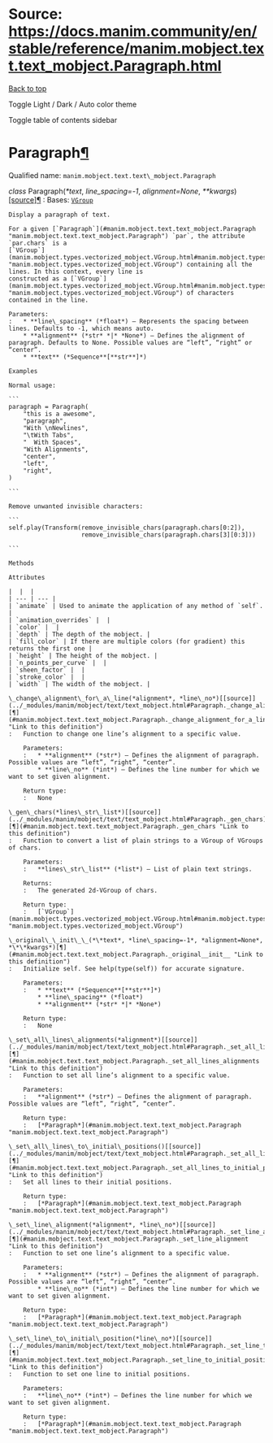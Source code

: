 # Source: https://docs.manim.community/en/stable/reference/manim.mobject.text.text_mobject.Paragraph.html

[Back to top](#)

Toggle Light / Dark / Auto color theme

Toggle table of contents sidebar

Paragraph[¶](#paragraph "Link to this heading")
===============================================

Qualified name: `manim.mobject.text.text\_mobject.Paragraph`

*class* Paragraph(*\*text*, *line\_spacing=-1*, *alignment=None*, *\*\*kwargs*)[[source]](../_modules/manim/mobject/text/text_mobject.html#Paragraph)[¶](#manim.mobject.text.text_mobject.Paragraph "Link to this definition")
:   Bases: [`VGroup`](manim.mobject.types.vectorized_mobject.VGroup.html#manim.mobject.types.vectorized_mobject.VGroup "manim.mobject.types.vectorized_mobject.VGroup")

    Display a paragraph of text.

    For a given [`Paragraph`](#manim.mobject.text.text_mobject.Paragraph "manim.mobject.text.text_mobject.Paragraph") `par`, the attribute `par.chars` is a
    [`VGroup`](manim.mobject.types.vectorized_mobject.VGroup.html#manim.mobject.types.vectorized_mobject.VGroup "manim.mobject.types.vectorized_mobject.VGroup") containing all the lines. In this context, every line is
    constructed as a [`VGroup`](manim.mobject.types.vectorized_mobject.VGroup.html#manim.mobject.types.vectorized_mobject.VGroup "manim.mobject.types.vectorized_mobject.VGroup") of characters contained in the line.

    Parameters:
    :   * **line\_spacing** (*float*) – Represents the spacing between lines. Defaults to -1, which means auto.
        * **alignment** (*str* *|* *None*) – Defines the alignment of paragraph. Defaults to None. Possible values are “left”, “right” or “center”.
        * **text** (*Sequence**[**str**]*)

    Examples

    Normal usage:

    ```
    paragraph = Paragraph(
        "this is a awesome",
        "paragraph",
        "With \nNewlines",
        "\tWith Tabs",
        "  With Spaces",
        "With Alignments",
        "center",
        "left",
        "right",
    )

    ```

    Remove unwanted invisible characters:

    ```
    self.play(Transform(remove_invisible_chars(paragraph.chars[0:2]),
                        remove_invisible_chars(paragraph.chars[3][0:3]))

    ```

    Methods

    Attributes

    |  |  |
    | --- | --- |
    | `animate` | Used to animate the application of any method of `self`. |
    | `animation_overrides` |  |
    | `color` |  |
    | `depth` | The depth of the mobject. |
    | `fill_color` | If there are multiple colors (for gradient) this returns the first one |
    | `height` | The height of the mobject. |
    | `n_points_per_curve` |  |
    | `sheen_factor` |  |
    | `stroke_color` |  |
    | `width` | The width of the mobject. |

    \_change\_alignment\_for\_a\_line(*alignment*, *line\_no*)[[source]](../_modules/manim/mobject/text/text_mobject.html#Paragraph._change_alignment_for_a_line)[¶](#manim.mobject.text.text_mobject.Paragraph._change_alignment_for_a_line "Link to this definition")
    :   Function to change one line’s alignment to a specific value.

        Parameters:
        :   * **alignment** (*str*) – Defines the alignment of paragraph. Possible values are “left”, “right”, “center”.
            * **line\_no** (*int*) – Defines the line number for which we want to set given alignment.

        Return type:
        :   None

    \_gen\_chars(*lines\_str\_list*)[[source]](../_modules/manim/mobject/text/text_mobject.html#Paragraph._gen_chars)[¶](#manim.mobject.text.text_mobject.Paragraph._gen_chars "Link to this definition")
    :   Function to convert a list of plain strings to a VGroup of VGroups of chars.

        Parameters:
        :   **lines\_str\_list** (*list*) – List of plain text strings.

        Returns:
        :   The generated 2d-VGroup of chars.

        Return type:
        :   [`VGroup`](manim.mobject.types.vectorized_mobject.VGroup.html#manim.mobject.types.vectorized_mobject.VGroup "manim.mobject.types.vectorized_mobject.VGroup")

    \_original\_\_init\_\_(*\*text*, *line\_spacing=-1*, *alignment=None*, *\*\*kwargs*)[¶](#manim.mobject.text.text_mobject.Paragraph._original__init__ "Link to this definition")
    :   Initialize self. See help(type(self)) for accurate signature.

        Parameters:
        :   * **text** (*Sequence**[**str**]*)
            * **line\_spacing** (*float*)
            * **alignment** (*str* *|* *None*)

        Return type:
        :   None

    \_set\_all\_lines\_alignments(*alignment*)[[source]](../_modules/manim/mobject/text/text_mobject.html#Paragraph._set_all_lines_alignments)[¶](#manim.mobject.text.text_mobject.Paragraph._set_all_lines_alignments "Link to this definition")
    :   Function to set all line’s alignment to a specific value.

        Parameters:
        :   **alignment** (*str*) – Defines the alignment of paragraph. Possible values are “left”, “right”, “center”.

        Return type:
        :   [*Paragraph*](#manim.mobject.text.text_mobject.Paragraph "manim.mobject.text.text_mobject.Paragraph")

    \_set\_all\_lines\_to\_initial\_positions()[[source]](../_modules/manim/mobject/text/text_mobject.html#Paragraph._set_all_lines_to_initial_positions)[¶](#manim.mobject.text.text_mobject.Paragraph._set_all_lines_to_initial_positions "Link to this definition")
    :   Set all lines to their initial positions.

        Return type:
        :   [*Paragraph*](#manim.mobject.text.text_mobject.Paragraph "manim.mobject.text.text_mobject.Paragraph")

    \_set\_line\_alignment(*alignment*, *line\_no*)[[source]](../_modules/manim/mobject/text/text_mobject.html#Paragraph._set_line_alignment)[¶](#manim.mobject.text.text_mobject.Paragraph._set_line_alignment "Link to this definition")
    :   Function to set one line’s alignment to a specific value.

        Parameters:
        :   * **alignment** (*str*) – Defines the alignment of paragraph. Possible values are “left”, “right”, “center”.
            * **line\_no** (*int*) – Defines the line number for which we want to set given alignment.

        Return type:
        :   [*Paragraph*](#manim.mobject.text.text_mobject.Paragraph "manim.mobject.text.text_mobject.Paragraph")

    \_set\_line\_to\_initial\_position(*line\_no*)[[source]](../_modules/manim/mobject/text/text_mobject.html#Paragraph._set_line_to_initial_position)[¶](#manim.mobject.text.text_mobject.Paragraph._set_line_to_initial_position "Link to this definition")
    :   Function to set one line to initial positions.

        Parameters:
        :   **line\_no** (*int*) – Defines the line number for which we want to set given alignment.

        Return type:
        :   [*Paragraph*](#manim.mobject.text.text_mobject.Paragraph "manim.mobject.text.text_mobject.Paragraph")